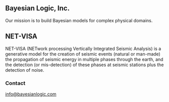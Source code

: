 ## Bayesian Logic, Inc.

Our mission is to build Bayesian models for complex physical domains.

## NET-VISA

NET-VISA (NETwork processing Vertically Integrated Seismic Analysis) is a generative model for the creation of seismic events (natural or man-made) the propagation of seismic energy in multiple phases through the earth, and the detection (or mis-detection) of these phases at seismic stations plus the detection of noise.

### Contact

info@bayesianlogic.com

